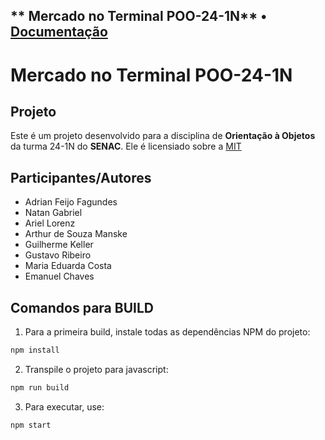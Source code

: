 ** Mercado no Terminal POO-24-1N** • [Documentação](docs/README.md)
---

# Mercado no Terminal POO-24-1N

## Projeto
Este é um projeto desenvolvido para a disciplina de **Orientação à Objetos** da turma 24-1N do **SENAC**. Ele é licensiado sobre a [MIT](./LICENSE)

## Participantes/Autores
- Adrian Feijo Fagundes
- Natan Gabriel
- Ariel Lorenz
- Arthur de Souza Manske
- Guilherme Keller
- Gustavo Ribeiro
- Maria Eduarda Costa
- Emanuel Chaves

## Comandos para BUILD
1. Para a primeira build, instale todas as dependências NPM do projeto:
```bash
npm install
```
2. Transpile o projeto para javascript:
```bash
npm run build
```
3. Para executar, use:
```bash
npm start
```
